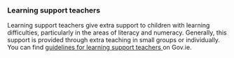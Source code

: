 ###  **Learning support teachers**

Learning support teachers give extra support to children with learning
difficulties, particularly in the areas of literacy and numeracy. Generally,
this support is provided through extra teaching in small groups or
individually. You can find [ guidelines for learning support teachers
](https://www.gov.ie/en/publication/ebd0d3-learning-support-guidelines/) on
Gov.ie.
